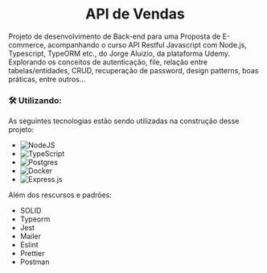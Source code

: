 <h1 align="center"> 
	API de Vendas
</h1>

Projeto de desenvolvimento de Back-end para uma Proposta de E-commerce, acompanhando o curso API Restful Javascript com Node.js, Typescript, TypeORM etc., do Jorge Aluizio, da plataforma Udemy. Explorando os conceitos de autenticação, file, relação entre tabelas/entidades, CRUD, recuperação de password, design patterns, boas práticas, entre outros...
 
### 🛠 Utilizando:

As seguintes tecnologias estão sendo utilizadas na construção desse projeto:

- ![NodeJS](https://img.shields.io/badge/node.js-6DA55F?style=for-the-badge&logo=node.js&logoColor=white)
- ![TypeScript](https://img.shields.io/badge/typescript-%23007ACC.svg?style=for-the-badge&logo=typescript&logoColor=white)
- ![Postgres](https://img.shields.io/badge/postgres-%23316192.svg?style=for-the-badge&logo=postgresql&logoColor=white)
- ![Docker](https://img.shields.io/badge/docker-%230db7ed.svg?style=for-the-badge&logo=docker&logoColor=white)
- ![Express.js](https://img.shields.io/badge/express.js-%23404d59.svg?style=for-the-badge&logo=express&logoColor=%2361DAFB)

Além dos rescursos e padrões:

- SOLID
- Typeorm
- Jest
- Mailer
- Eslint
- Prettier
- Postman
